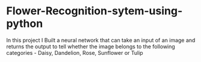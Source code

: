 # Flower-Recognition-sytem-using-python
In this project I Built a neural network that can take an input of an image and returns the output to tell whether the
image belongs to the following categories - Daisy, Dandelion, Rose, Sunflower or Tulip
